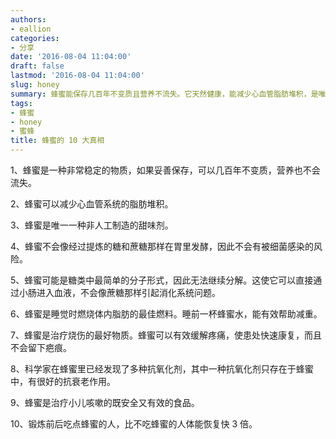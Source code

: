 ```yaml
---
authors:
- eallion
categories:
- 分享
date: '2016-08-04 11:04:00'
draft: false
lastmod: '2016-08-04 11:04:00'
slug: honey
summary: 蜂蜜能保存几百年不变质且营养不流失。它天然健康，能减少心血管脂肪堆积，是唯一非人工甜味剂。蜂蜜分子结构简单，不发酵也不滋生细菌，易吸收且不伤肠胃。睡前喝蜂蜜水有助于燃烧脂肪减肥。它还能有效治疗烧伤不留疤，含独特抗氧化剂可抗衰老。对小儿咳嗽安全有效，运动前后食用加速体能恢复。
tags:
- 蜂蜜
- honey
- 蜜蜂
title: 蜂蜜的 10 大真相
---
```


1、蜂蜜是一种非常稳定的物质，如果妥善保存，可以几百年不变质，营养也不会流失。

2、蜂蜜可以减少心血管系统的脂肪堆积。

3、蜂蜜是唯一一种非人工制造的甜味剂。

4、蜂蜜不会像经过提炼的糖和蔗糖那样在胃里发酵，因此不会有被细菌感染的风险。

5、蜂蜜可能是糖类中最简单的分子形式，因此无法继续分解。这使它可以直接通过小肠进入血液，不会像蔗糖那样引起消化系统问题。

6、蜂蜜是睡觉时燃烧体内脂肪的最佳燃料。睡前一杯蜂蜜水，能有效帮助减重。

7、蜂蜜是治疗烧伤的最好物质。蜂蜜可以有效缓解疼痛，使患处快速康复，而且不会留下疤痕。

8、科学家在蜂蜜里已经发现了多种抗氧化剂，其中一种抗氧化剂只存在于蜂蜜中，有很好的抗衰老作用。

9、蜂蜜是治疗小儿咳嗽的既安全又有效的食品。

10、锻炼前后吃点蜂蜜的人，比不吃蜂蜜的人体能恢复快 3 倍。